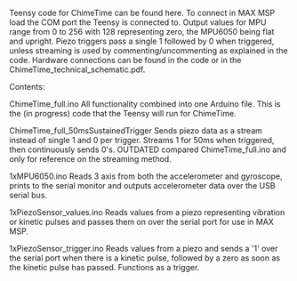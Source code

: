 Teensy code for ChimeTime can be found here. To connect in MAX MSP load the COM port the Teensy is connected to. Output values for MPU range from 0 to 256 with 128 representing zero, the MPU6050 being flat and upright. Piezo triggers pass a single 1 followed by 0 when triggered, unless streaming is used by commenting/uncommenting as explained in the code. Hardware connections can be found in the code or in the ChimeTime_technical_schematic.pdf.

Contents:

ChimeTime_full.ino
All functionality combined into one Arduino file. This is the (in progress) code that the Teensy will run for ChimeTime.

ChimeTime_full_50msSustainedTrigger
Sends piezo data as a stream instead of single 1 and 0 per trigger. Streams 1 for 50ms when triggered, then continuously sends 0's. OUTDATED compared ChimeTime_full.ino and only for reference on the streaming method.

1xMPU6050.ino
Reads 3 axis from both the accelerometer and gyroscope, prints to the serial monitor and outputs accelerometer data over the USB serial bus. 

1xPiezoSensor_values.ino
Reads values from a piezo representing vibration or kinetic pulses and passes them on over the serial port for use in MAX MSP.

1xPiezoSensor_trigger.ino
Reads values from a piezo and sends a '1' over the serial port when there is a kinetic pulse, followed by a zero as soon as the kinetic pulse has passed. Functions as a trigger.
